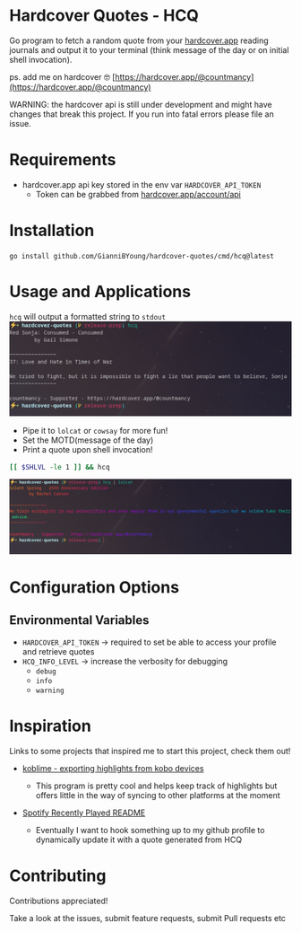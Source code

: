 # Hardcover Quotes - HCQ
Go program to fetch a random quote from your [hardcover.app](https://hardcover.app) reading journals and output it to your terminal (think message of the day or on initial shell invocation).


ps. add me on hardcover 🤓 [https://hardcover.app/@countmancy](https://hardcover.app/@countmancy)


WARNING: the hardcover api is still under development and might have changes that break this project.
If you run into fatal errors please file an issue.


# Requirements
- hardcover.app api key stored in the env var `HARDCOVER_API_TOKEN`
  - Token can be grabbed from [hardcover.app/account/api](https://hardcover.app/account/api)

# Installation
`go install github.com/GianniBYoung/hardcover-quotes/cmd/hcq@latest`

# Usage and Applications
`hcq` will output a formatted string to `stdout`
![Hardcover Quotes Screenshot](assets/standard.png)


- Pipe it to `lolcat` or `cowsay` for more fun!
- Set the MOTD(message of the day)
- Print a quote upon shell invocation!

```bash
[[ $SHLVL -le 1 ]] && hcq
```

![Hardcover Quotes Screenshot](assets/lolcat.png)

# Configuration Options
## Environmental Variables
- `HARDCOVER_API_TOKEN` -> required to set be able to access your profile and retrieve quotes
- `HCQ_INFO_LEVEL` -> increase the verbosity for debugging
  - `debug`
  - `info`
  - `warning`

# Inspiration
Links to some projects that inspired me to start this project, check them out!

- [koblime - exporting highlights from kobo devices](https://kobli.me)
  - This program is pretty cool and helps keep track of highlights but offers little in the way of syncing to other platforms at the moment

- [Spotify Recently Played README](https://github.com/JeffreyCA/spotify-recently-played-readme)
  - Eventually I want to hook something up to my github profile to dynamically update it with a quote generated from HCQ

# Contributing
Contributions appreciated!

Take a look at the issues, submit feature requests, submit Pull requests etc
